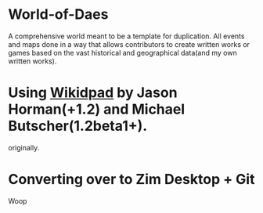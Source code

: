 # World-of-Daes
A comprehensive world meant to be a template for duplication. All events and maps done in a way that allows contributors to create written works or games based on the vast historical and geographical data(and my own written works).

# Using [Wikidpad](http://wikidpad.sourceforge.net/) by Jason Horman(+1.2) and Michael Butscher(1.2beta1+).
originally.

# Converting over to Zim Desktop + Git
Woop
